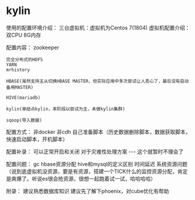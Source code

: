 # kylin

使用的配置环境介绍：
	三台虚拟机：虚拟机为Centos 7(1804)
	虚拟机配置介绍：
		双CPU
		8G内存

配置内容：
	zookeeper	

	完全分布式的HDFS
	YARN
	mrhistory

	HBASE(虽然支持主从切换HBASE MASTER，但实际应用中多次尝试让人恶心了，最后没有启动备用MASTER)

	HIVE(mariadb)

	kylin(单结点kylin，本阶段以尝试为主，未做kylin集群)

	sqoop(导入数据)

配置方式：
	非docker
	非cdh
	自己准备脚本（历史数据删除脚本，数据获取脚本，快速启动脚本，开机脚本）

配置补录：
	可以正常开启和关闭
	对于灾难性处理方案  ---  这个就暂时不理会了

配置问题：
	gc
	hbase资源分配 
	hive和mysql的定义区别
	时间延迟
	系统资源问题
	（说到底虚拟机没资源，要是有资源，搭建一个TICK什么的监控资源分配，肯定是爽爆了。听说es很会抢资源，很想一起跑着试一试，哈哈哈哈）

附录：
	建议熟悉数据库知识
	建议先了解下phoenix，对cube优化有帮助









